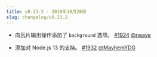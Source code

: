 ```yaml
---
title: v0.23.2 - 2019年10月28日
slug: changelog/v0.23.2
---
```


* 向瓦片输出操作添加了 `background` 选项。
  [#1924](https://github.com/lovell/sharp/pull/1924)
  [@neave](https://github.com/neave)

* 添加对 Node.js 13 的支持。
  [#1932](https://github.com/lovell/sharp/pull/1932)
  [@MayhemYDG](https://github.com/MayhemYDG)